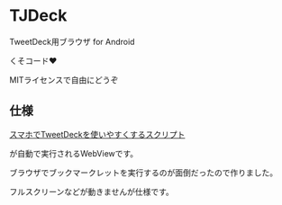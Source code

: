 # TJDeck

TweetDeck用ブラウザ for Android

くそコード❤


MITライセンスで自由にどうぞ

## 仕様

[スマホでTweetDeckを使いやすくするスクリプト](https://gist.github.com/totoraj930/d1394dadb51d75666a76829f61e7280c)

が自動で実行されるWebViewです。

ブラウザでブックマークレットを実行するのが面倒だったので作りました。

フルスクリーンなどが動きませんが仕様です。